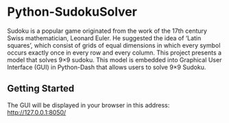 # Python-SudokuSolver

Sudoku is a popular game originated from the work of the 17th century Swiss mathematician, Leonard Euler. He suggested the idea of ‘Latin squares’, which consist of grids of equal dimensions in which every symbol occurs exactly once in every row and every column. This project presents a model that solves 9×9 sudoku. This model is embedded into Graphical User Interface (GUI) in Python-Dash that allows users to solve 9×9 Sudoku.

## Getting Started
The GUI will be displayed in your browser in this address: http://127.0.0.1:8050/

